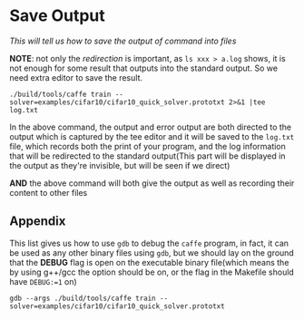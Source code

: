 Save Output
===

_This will tell us how to save the output of command into files_

**NOTE**: not only the *redirection* is important, as `ls xxx > a.log` shows, it is not enough for some result that outputs into the standard output. So we need extra editor to save the result.

	./build/tools/caffe train --solver=examples/cifar10/cifar10_quick_solver.prototxt 2>&1 |tee log.txt

In the above command, the output and error output are both directed to the output which is captured by the tee editor and it will be saved to the `log.txt` file, which records both the print of your program, and the log information that will be redirected to the standard output(This part will be displayed in the output as they're invisible, but will be seen if we direct)

**AND** the above command will both give the output as well as recording their content to other files


## Appendix

This list gives us how to use `gdb` to debug the `caffe` program, in fact, it can be used as any other binary files using `gdb`, but we should lay on the ground that the **DEBUG** flag is open on the executable binary file(which means the by using g++/gcc the option should be on, or the flag in the Makefile should have `DEBUG:=1` on)

	gdb --args ./build/tools/caffe train --solver=examples/cifar10/cifar10_quick_solver.prototxt 
